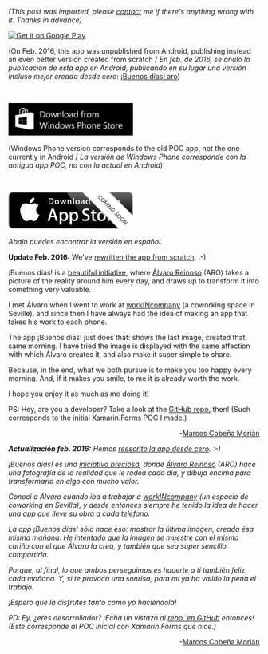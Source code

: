 *(This post was imported, please [contact](/?i=contact) me if there's anything wrong with it. Thanks in advance)*

<a href="https://play.google.com/store/apps/details?id=com.marcoscobena.buenosdiasaro&amp;utm_source=global_co&amp;utm_medium=prtnr&amp;utm_content=Mar2515&amp;utm_campaign=PartBadge&amp;pcampaignid=MKT-AC-global-none-all-co-pr-py-PartBadges-Oct1515-1"><img class="alignleft" src="https://play.google.com/intl/en_us/badges/images/apps/en-play-badge.png" alt="Get it on Google Play" width="250" height="74" /></a>

(On Feb. 2016, this app was unpublished from Android, publishing instead an even better version created from scratch / <em>En feb. de 2016, se anuló la publicación de esta app en Android, publicando en su lugar una versión incluso mejor creada desde cero</em>: <a href="https://play.google.com/store/apps/details?id=com.marcoscobena.buenosdiasaro">¡Buenos días! aro</a>)

&nbsp;

<a href="http://www.windowsphone.com/s?appid=28d71d6e-df0b-4875-bcf8-b34d89a68888" target="_blank"><img class="alignleft" src="items/images/258x67_wps_download_blk.png" alt="Download from Windows Phone Store" width="250" /></a>

(Windows Phone version corresponds to the old POC app, not the one currently in Android / <em>La versión de Windows Phone corresponde con la antigua app POC, no con la actual en Android</em>)

&nbsp;

<img class="alignnone wp-image-267" src="items/images/ios-download.png" alt="ios-download" width="250" height="74" />

<em>Abajo puedes encontrar la versión en español.</em>

<strong>Update Feb. 2016:</strong> We've <a href="http://marcoscobena.com/2016/02/11/new-app-buenos-dias-aro/">rewritten the app from scratch</a>. :-)

¡Buenos días! is a <a href="http://www.aroideas.com/buenos-dias/">beautiful initiative</a>, where <a href="http://www.aroideas.com/contact/">Álvaro Reinoso</a> (ARO) takes a picture of the reality around him every day, and draws up to transform it into something very valuable.

I met Álvaro when I went to work at <a href="http://workincompany.com/">workINcompany</a> (a coworking space in Seville), and since then I have always had the idea of making an app that takes his work to each phone.

The app ¡Buenos días! just does that: shows the last image, created that same morning. I have tried the image is displayed with the same affection with which Álvaro creates it, and also make it super simple to share.

Because, in the end, what we both pursue is to make you too happy every morning. And, if it makes you smile, to me it is already worth the work.

I hope you enjoy it as much as me doing it!

PS: Hey, are you a developer? Take a look at the <a href="https://github.com/MarcosCobena/BuenosDias" target="_blank">GitHub repo.</a> then! (Such corresponds to the initial Xamarin.Forms POC I made.)
<p style="text-align:right;">-<a href="http://marcoscobena.com/contact/">Marcos Cobeña Morián</a></p>
<em><strong>Actualización feb. 2016:</strong> Hemos <a href="http://marcoscobena.com/2016/02/11/new-app-buenos-dias-aro/">reescrito la app desde cero</a>. :-)</em>

<em>¡Buenos días! es una <a href="http://www.aroideas.com/buenos-dias/">iniciativa preciosa</a>, donde <a href="http://www.aroideas.com/contact/">Álvaro Reinoso</a> (ARO) hace una fotografía de la realidad que le rodea cada día, y dibuja encima para transformarla en algo con mucho valor.</em>

<em>Conocí a Álvaro cuando iba a trabajar a <a href="http://workincompany.com/">workINcompany</a> (un espacio de coworking en Sevilla), y desde entonces siempre he tenido la idea de hacer una app que lleve su obra a cada teléfono.</em>

<em>La app ¡Buenos días! sólo hace eso: mostrar la última imagen, creada ésa misma mañana. He intentado que la imagen se muestre con el mismo cariño con el que Álvaro la crea, y también que sea súper sencillo compartirla.</em>

<em>Porque, al final, lo que ambos perseguimos es hacerte a ti también feliz cada mañana. Y, si te provoca una sonrisa, para mi ya ha valido la pena el trabajo.</em>

<em>¡Espero que la disfrutes tanto como yo haciéndola!</em>

<em>PD: Ey, ¿eres desarrollador? ¡Echa un vistazo al <a href="https://github.com/MarcosCobena/BuenosDias" target="_blank">repo. en GitHub</a> entonces! (Éste corresponde al POC inicial con Xamarin.Forms que hice.)</em>
<p style="text-align:right;">-<a href="http://marcoscobena.com/contact/">Marcos Cobeña Morián</a></p>